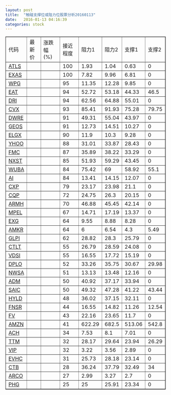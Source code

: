 ```yaml
---
layout: post
title:  "触碰支撑位或阻力位股票分析20160113"
date:   2016-01-13 04:16:39
categories: stock
---
```

<script type="text/javascript">
var stockList = []
stockList.push('gb_atls');
stockList.push('gb_exas');
stockList.push('gb_wpg');
stockList.push('gb_eat');
stockList.push('gb_dri');
stockList.push('gb_cvx');
stockList.push('gb_dwre');
stockList.push('gb_geos');
stockList.push('gb_elgx');
stockList.push('gb_yhoo');
stockList.push('gb_fmc');
stockList.push('gb_nxst');
stockList.push('gb_wuba');
stockList.push('gb_ai');
stockList.push('gb_cxp');
stockList.push('gb_cqp');
stockList.push('gb_armh');
stockList.push('gb_mpel');
stockList.push('gb_exg');
stockList.push('gb_amkr');
stockList.push('gb_glpi');
stockList.push('gb_ctlt');
stockList.push('gb_vdsi');
stockList.push('gb_dplo');
stockList.push('gb_nwsa');
stockList.push('gb_adm');
stockList.push('gb_saic');
stockList.push('gb_hyld');
stockList.push('gb_fnsr');
stockList.push('gb_fv');
stockList.push('gb_amzn');
stockList.push('gb_ach');
stockList.push('gb_ttm');
stockList.push('gb_vip');
stockList.push('gb_evhc');
stockList.push('gb_ctb');
stockList.push('gb_arco');
stockList.push('gb_phg');
</script>
<table border="1">
 <tr>
 <td>代码</td>
 <td>最新价</td>
 <td>涨跌幅(%)</td>
 <td>接近程度</td>
 <td>阻力1</td>
 <td>阻力2</td>
 <td>支撑1</td>
 <td>支撑2</td>
</tr>
  <tr id="atls" class="green">
  <td><a href="http://stock.finance.sina.com.cn/usstock/quotes/ATLS.html" target="_blank">ATLS</a></td><td></td><td></td><td>100</td><td>1.93</td><td>1.04</td><td>0.63</td><td>0</td></tr>
  <tr id="exas" class="green">
  <td><a href="http://stock.finance.sina.com.cn/usstock/quotes/EXAS.html" target="_blank">EXAS</a></td><td></td><td></td><td>100</td><td>7.82</td><td>9.96</td><td>6.81</td><td>0</td></tr>
  <tr id="wpg" class="green">
  <td><a href="http://stock.finance.sina.com.cn/usstock/quotes/WPG.html" target="_blank">WPG</a></td><td></td><td></td><td>95</td><td>11.35</td><td>12.28</td><td>9.85</td><td>0</td></tr>
  <tr id="eat" class="green">
  <td><a href="http://stock.finance.sina.com.cn/usstock/quotes/EAT.html" target="_blank">EAT</a></td><td></td><td></td><td>94</td><td>52.72</td><td>53.18</td><td>44.33</td><td>46.5</td></tr>
  <tr id="dri" class="red">
  <td><a href="http://stock.finance.sina.com.cn/usstock/quotes/DRI.html" target="_blank">DRI</a></td><td></td><td></td><td>94</td><td>62.56</td><td>64.88</td><td>55.01</td><td>0</td></tr>
  <tr id="cvx" class="green">
  <td><a href="http://stock.finance.sina.com.cn/usstock/quotes/CVX.html" target="_blank">CVX</a></td><td></td><td></td><td>93</td><td>85.41</td><td>91.93</td><td>75.28</td><td>79.75</td></tr>
  <tr id="dwre" class="green">
  <td><a href="http://stock.finance.sina.com.cn/usstock/quotes/DWRE.html" target="_blank">DWRE</a></td><td></td><td></td><td>91</td><td>49.31</td><td>55.04</td><td>43.97</td><td>0</td></tr>
  <tr id="geos" class="green">
  <td><a href="http://stock.finance.sina.com.cn/usstock/quotes/GEOS.html" target="_blank">GEOS</a></td><td></td><td></td><td>91</td><td>12.73</td><td>14.51</td><td>10.27</td><td>0</td></tr>
  <tr id="elgx" class="green">
  <td><a href="http://stock.finance.sina.com.cn/usstock/quotes/ELGX.html" target="_blank">ELGX</a></td><td></td><td></td><td>90</td><td>11.9</td><td>10.3</td><td>9.28</td><td>0</td></tr>
  <tr id="yhoo" class="red">
  <td><a href="http://stock.finance.sina.com.cn/usstock/quotes/YHOO.html" target="_blank">YHOO</a></td><td></td><td></td><td>88</td><td>31.01</td><td>33.87</td><td>28.43</td><td>0</td></tr>
  <tr id="fmc" class="red">
  <td><a href="http://stock.finance.sina.com.cn/usstock/quotes/FMC.html" target="_blank">FMC</a></td><td></td><td></td><td>87</td><td>35.89</td><td>38.22</td><td>33.29</td><td>0</td></tr>
  <tr id="nxst" class="red">
  <td><a href="http://stock.finance.sina.com.cn/usstock/quotes/NXST.html" target="_blank">NXST</a></td><td></td><td></td><td>85</td><td>51.93</td><td>59.29</td><td>43.45</td><td>0</td></tr>
  <tr id="wuba" class="green">
  <td><a href="http://stock.finance.sina.com.cn/usstock/quotes/WUBA.html" target="_blank">WUBA</a></td><td></td><td></td><td>84</td><td>75.42</td><td>69</td><td>58.92</td><td>55.1</td></tr>
  <tr id="ai" class="green">
  <td><a href="http://stock.finance.sina.com.cn/usstock/quotes/AI.html" target="_blank">AI</a></td><td></td><td></td><td>84</td><td>13.41</td><td>14.15</td><td>12.07</td><td>0</td></tr>
  <tr id="cxp" class="red">
  <td><a href="http://stock.finance.sina.com.cn/usstock/quotes/CXP.html" target="_blank">CXP</a></td><td></td><td></td><td>79</td><td>23.17</td><td>23.98</td><td>21.1</td><td>0</td></tr>
  <tr id="cqp" class="red">
  <td><a href="http://stock.finance.sina.com.cn/usstock/quotes/CQP.html" target="_blank">CQP</a></td><td></td><td></td><td>72</td><td>24.75</td><td>26.3</td><td>20.15</td><td>0</td></tr>
  <tr id="armh" class="green">
  <td><a href="http://stock.finance.sina.com.cn/usstock/quotes/ARMH.html" target="_blank">ARMH</a></td><td></td><td></td><td>70</td><td>46.88</td><td>45.45</td><td>42.14</td><td>0</td></tr>
  <tr id="mpel" class="red">
  <td><a href="http://stock.finance.sina.com.cn/usstock/quotes/MPEL.html" target="_blank">MPEL</a></td><td></td><td></td><td>67</td><td>14.71</td><td>17.19</td><td>13.37</td><td>0</td></tr>
  <tr id="exg" class="green">
  <td><a href="http://stock.finance.sina.com.cn/usstock/quotes/EXG.html" target="_blank">EXG</a></td><td></td><td></td><td>64</td><td>9.55</td><td>8.88</td><td>8.28</td><td>0</td></tr>
  <tr id="amkr" class="green">
  <td><a href="http://stock.finance.sina.com.cn/usstock/quotes/AMKR.html" target="_blank">AMKR</a></td><td></td><td></td><td>64</td><td>6</td><td>6.54</td><td>4.3</td><td>5.49</td></tr>
  <tr id="glpi" class="green">
  <td><a href="http://stock.finance.sina.com.cn/usstock/quotes/GLPI.html" target="_blank">GLPI</a></td><td></td><td></td><td>62</td><td>28.82</td><td>28.3</td><td>25.79</td><td>0</td></tr>
  <tr id="ctlt" class="green">
  <td><a href="http://stock.finance.sina.com.cn/usstock/quotes/CTLT.html" target="_blank">CTLT</a></td><td></td><td></td><td>55</td><td>26.79</td><td>28.59</td><td>24.08</td><td>0</td></tr>
  <tr id="vdsi" class="green">
  <td><a href="http://stock.finance.sina.com.cn/usstock/quotes/VDSI.html" target="_blank">VDSI</a></td><td></td><td></td><td>55</td><td>16.55</td><td>17.72</td><td>15.19</td><td>0</td></tr>
  <tr id="dplo" class="red">
  <td><a href="http://stock.finance.sina.com.cn/usstock/quotes/DPLO.html" target="_blank">DPLO</a></td><td></td><td></td><td>52</td><td>33.26</td><td>35.75</td><td>30.67</td><td>29.98</td></tr>
  <tr id="nwsa" class="green">
  <td><a href="http://stock.finance.sina.com.cn/usstock/quotes/NWSA.html" target="_blank">NWSA</a></td><td></td><td></td><td>51</td><td>13.13</td><td>13.48</td><td>12.16</td><td>0</td></tr>
  <tr id="adm" class="green">
  <td><a href="http://stock.finance.sina.com.cn/usstock/quotes/ADM.html" target="_blank">ADM</a></td><td></td><td></td><td>50</td><td>40.92</td><td>37.17</td><td>33.94</td><td>0</td></tr>
  <tr id="saic" class="green">
  <td><a href="http://stock.finance.sina.com.cn/usstock/quotes/SAIC.html" target="_blank">SAIC</a></td><td></td><td></td><td>50</td><td>49.32</td><td>47.28</td><td>41.22</td><td>43.44</td></tr>
  <tr id="hyld" class="green">
  <td><a href="http://stock.finance.sina.com.cn/usstock/quotes/HYLD.html" target="_blank">HYLD</a></td><td></td><td></td><td>48</td><td>36.02</td><td>37.15</td><td>32.11</td><td>0</td></tr>
  <tr id="fnsr" class="green">
  <td><a href="http://stock.finance.sina.com.cn/usstock/quotes/FNSR.html" target="_blank">FNSR</a></td><td></td><td></td><td>44</td><td>16.55</td><td>14.82</td><td>11.26</td><td>12.54</td></tr>
  <tr id="fv" class="red">
  <td><a href="http://stock.finance.sina.com.cn/usstock/quotes/FV.html" target="_blank">FV</a></td><td></td><td></td><td>43</td><td>22.16</td><td>23.65</td><td>11.7</td><td>0</td></tr>
  <tr id="amzn" class="red">
  <td><a href="http://stock.finance.sina.com.cn/usstock/quotes/AMZN.html" target="_blank">AMZN</a></td><td></td><td></td><td>41</td><td>622.29</td><td>682.5</td><td>513.06</td><td>542.8</td></tr>
  <tr id="ach" class="red">
  <td><a href="http://stock.finance.sina.com.cn/usstock/quotes/ACH.html" target="_blank">ACH</a></td><td></td><td></td><td>34</td><td>7.53</td><td>8.1</td><td>7.01</td><td>0</td></tr>
  <tr id="ttm" class="green">
  <td><a href="http://stock.finance.sina.com.cn/usstock/quotes/TTM.html" target="_blank">TTM</a></td><td></td><td></td><td>32</td><td>28.17</td><td>29.64</td><td>23.94</td><td>26.29</td></tr>
  <tr id="vip" class="green">
  <td><a href="http://stock.finance.sina.com.cn/usstock/quotes/VIP.html" target="_blank">VIP</a></td><td></td><td></td><td>32</td><td>3.22</td><td>3.56</td><td>2.89</td><td>0</td></tr>
  <tr id="evhc" class="red">
  <td><a href="http://stock.finance.sina.com.cn/usstock/quotes/EVHC.html" target="_blank">EVHC</a></td><td></td><td></td><td>31</td><td>25.73</td><td>28.18</td><td>23.14</td><td>0</td></tr>
  <tr id="ctb" class="red">
  <td><a href="http://stock.finance.sina.com.cn/usstock/quotes/CTB.html" target="_blank">CTB</a></td><td></td><td></td><td>28</td><td>36.24</td><td>37.79</td><td>32.49</td><td>34</td></tr>
  <tr id="arco" class="green">
  <td><a href="http://stock.finance.sina.com.cn/usstock/quotes/ARCO.html" target="_blank">ARCO</a></td><td></td><td></td><td>27</td><td>2.99</td><td>3.27</td><td>2.7</td><td>0</td></tr>
  <tr id="phg" class="green">
  <td><a href="http://stock.finance.sina.com.cn/usstock/quotes/PHG.html" target="_blank">PHG</a></td><td></td><td></td><td>25</td><td>25</td><td>25.91</td><td>23.34</td><td>0</td></tr>
</table>
